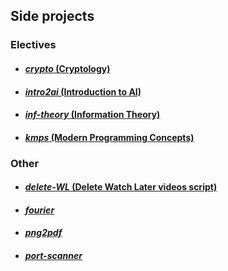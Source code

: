 ## **Side projects**
  ### **Electives**
   * #### [_crypto_ (Cryptology)](https://github.com/moussaka-crypto/side_projects/tree/master/electives/crypto)
   * #### [_intro2ai_ (Introduction to AI)](https://github.com/moussaka-crypto/side_projects/tree/master/electives/intro2ai)
   * #### [_inf-theory_ (Information Theory)](https://github.com/moussaka-crypto/side_projects/tree/master/electives/inf-theory)
   * #### [_kmps_ (Modern Programming Concepts)](https://github.com/moussaka-crypto/side_projects/tree/master/electives/kmps)

  ### **Other**
   * #### [_delete-WL_ (Delete Watch Later videos script)](https://github.com/moussaka-crypto/side_projects/tree/master/other/delete-WL)
   * #### [_fourier_](https://github.com/moussaka-crypto/side_projects/tree/master/other/fourier)
   * #### [_png2pdf_](https://github.com/moussaka-crypto/side_projects/tree/master/other/png2pdf)
   * #### [_port-scanner_](https://github.com/moussaka-crypto/side_projects/tree/master/other/port-scanner)

